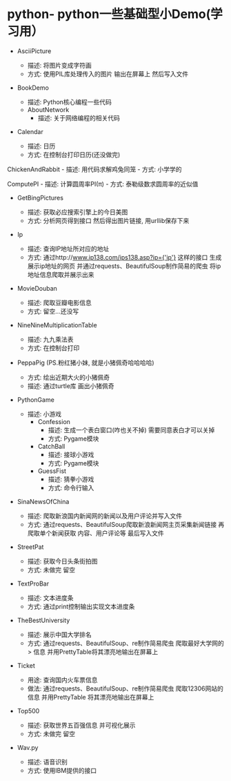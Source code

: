 # python- python一些基础型小Demo(学习用）
- AsciiPicture
    - 描述: 将图片变成字符画
    - 方式: 使用PIL库处理传入的图片 输出在屏幕上 然后写入文件

- BookDemo
	- 描述: Python核心编程一些代码
	- AboutNetwork
		- 描述: 关于网络编程的相关代码

- Calendar
	- 描述: 日历
	- 方式: 在控制台打印日历(还没做完)

ChickenAndRabbit
	- 描述: 用代码求解鸡兔同笼
	- 方式: 小学学的

ComputePI
	- 描述: 计算圆周率PI(π)
	- 方式: 泰勒级数求圆周率的近似值

- GetBingPictures
    - 描述: 获取必应搜索引擎上的今日美图
    - 方式: 分析网页得到接口 然后得出图片链接, 用urllib保存下来

- Ip 
    - 描述: 查询IP地址所对应的地址
    - 方式: 通过http://www.ip138.com/ips138.asp?ip={'ip'} 这样的接口 生成展示ip地址的网页
     并通过requests、BeautifulSoup制作简易的爬虫 将ip地址信息爬取并展示出来

- MovieDouban
	- 描述: 爬取豆瓣电影信息
	- 方式: 留空...还没写
- NineNineMultiplicationTable
	- 描述: 九九乘法表
	- 方式: 在控制台打印

- PeppaPig (PS.粉红猪小妹, 就是小猪佩奇哈哈哈哈)
    - 方式: 绘出近期大火的小猪佩奇
    - 描述: 通过turtle库 画出小猪佩奇

- PythonGame
	- 描述: 小游戏
		- Confession
			- 描述: 生成一个表白窗口(咋也关不掉) 需要同意表白才可以关掉
			- 方式: Pygame模块
		- CatchBall
			- 描述: 接球小游戏
			- 方式: Pygame模块
		- GuessFist
			- 描述: 猜拳小游戏
			- 方式: 命令行输入

- SinaNewsOfChina
    - 描述: 爬取新浪国内新闻网的新闻以及用户评论并写入文件
    - 方式: 通过requests、BeautifulSoup爬取新浪新闻网主页采集新闻链接 再爬取单个新闻获取
    内容、用户评论等 最后写入文件

- StreetPat
	- 描述: 获取今日头条街拍图
	- 方式: 未做完 留空

- TextProBar                                                           
	- 描述: 文本进度条
	- 方式: 通过print控制输出实现文本进度条

- TheBestUniversity
	- 描述: 展示中国大学排名                                           
	- 方式: 通过requests、BeautifulSoup、re制作简易爬虫 爬取最好大学网的>    信息 并用PrettyTable将其漂亮地输出在屏幕上

- Ticket
    - 用途: 查询国内火车票信息
    - 做法: 通过requests、BeautifulSoup、re制作简易爬虫 爬取12306网站的信息 并用PrettyTable
    将其漂亮地输出在屏幕上
    
- Top500
	- 描述: 获取世界五百强信息 并可视化展示
	- 方式: 未做完 留空

- Wav.py
	- 描述: 语音识别
	- 方式: 使用IBM提供的接口
 
